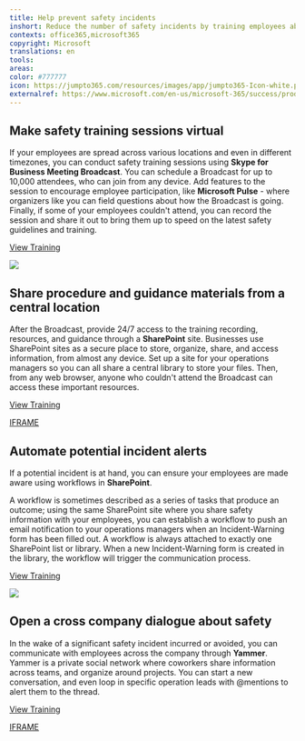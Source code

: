 ```yaml
---
title: Help prevent safety incidents
inshort: Reduce the number of safety incidents by training employees about procedures, making safety guidelines easily accessible, and informing operators quickly about potential safety incidents.
contexts: office365,microsoft365
copyright: Microsoft
translations: en
tools: 
areas: 
color: #777777
icon: https://jumpto365.com/resources/images/app/jumpto365-Icon-white.png
externalref: https://www.microsoft.com/en-us/microsoft-365/success/productivitylibrary/help-prevent-safety-incidents
---
```


## Make safety training sessions virtual

If your employees are spread across various locations and even in different timezones, you can conduct safety training sessions using **Skype for Business Meeting Broadcast**. You can schedule a Broadcast for up to 10,000 attendees, who can join from any device. Add features to the session to encourage employee participation, like **Microsoft Pulse** \- where organizers like you can field questions about how the Broadcast is going. Finally, if some of your employees couldn't attend, you can record the session and share it out to bring them up to speed on the latest safety guidelines and training.

[View Training](https://support.office.com/en-us/article/Manage-a-Skype-Meeting-Broadcast-event-c7b98cbe-d168-4cf4-b87f-867707b25811?ui=en-US&rs=en-US&ad=US)

![](http://img-prod-cms-rt-microsoft-com.akamaized.net/cms/api/am/imageFileData/RE1NZAu?ver=23c3)

## Share procedure and guidance materials from a central location

After the Broadcast, provide 24/7 access to the training recording, resources, and guidance through a **SharePoint** site. Businesses use SharePoint sites as a secure place to store, organize, share, and access information, from almost any device. Set up a site for your operations managers so you can all share a central library to store your files. Then, from any web browser, anyone who couldn't attend the Broadcast can access these important resources.

[View Training](https://support.office.com/en-US/article/Get-started-with-SharePoint-909ec2f0-05c8-4e92-8ad3-3f8b0b6cf261)

[IFRAME](https://www.microsoft.com/en-us/videoplayer/embed/RE1UCma)

## Automate potential incident alerts

If a potential incident is at hand, you can ensure your employees are made aware using workflows in **SharePoint**.

A workflow is sometimes described as a series of tasks that produce an outcome; using the same SharePoint site where you share safety information with your employees, you can establish a workflow to push an email notification to your operations managers when an Incident-Warning form has been filled out. A workflow is always attached to exactly one SharePoint list or library. When a new Incident-Warning form is created in the library, the workflow will trigger the communication process.

[View Training](https://support.office.com/en-US/article/Overview-of-workflows-included-with-SharePoint-D74FCCEB-3A64-40FB-9904-CC33CA49DA56)

![](http://img-prod-cms-rt-microsoft-com.akamaized.net/cms/api/am/imageFileData/RE1NZC1?ver=888a)

## Open a cross company dialogue about safety

In the wake of a significant safety incident incurred or avoided, you can communicate with employees across the company through **Yammer**. Yammer is a private social network where coworkers share information across teams, and organize around projects. You can start a new conversation, and even loop in specific operation leads with @mentions to alert them to the thread.

[View Training](https://support.office.com/en-US/article/Say-hello-to-Yammer-02ac514e-cf1d-4060-9cde-6038ca812ede)

[IFRAME](https://www.microsoft.com/en-us/videoplayer/embed/RE1TMj8)

